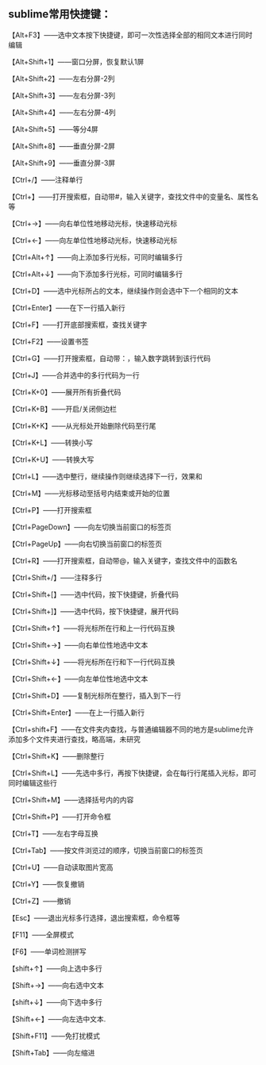 ##  sublime常用快捷键：

 【Alt+F3】——选中文本按下快捷键，即可一次性选择全部的相同文本进行同时编辑

 【Alt+Shift+1】——窗口分屏，恢复默认1屏

 【Alt+Shift+2】——左右分屏-2列

 【Alt+Shift+3】——左右分屏-3列

 【Alt+Shift+4】——左右分屏-4列

 【Alt+Shift+5】——等分4屏

 【Alt+Shift+8】——垂直分屏-2屏

 【Alt+Shift+9】——垂直分屏-3屏

 【Ctrl+/】——注释单行

 【Ctrl+】——打开搜索框，自动带#，输入关键字，查找文件中的变量名、属性名等

 【Ctrl+→】——向右单位性地移动光标，快速移动光标

 【Ctrl+←】——向左单位性地移动光标，快速移动光标

 【Ctrl+Alt+↑】——向上添加多行光标，可同时编辑多行

 【Ctrl+Alt+↓】——向下添加多行光标，可同时编辑多行

 【Ctrl+D】——选中光标所占的文本，继续操作则会选中下一个相同的文本

 【Ctrl+Enter】——在下一行插入新行

 【Ctrl+F】——打开底部搜索框，查找关键字

 【Ctrl+F2】——设置书签

 【Ctrl+G】——打开搜索框，自动带：，输入数字跳转到该行代码

 【Ctrl+J】——合并选中的多行代码为一行

 【Ctrl+K+0】——展开所有折叠代码

 【Ctrl+K+B】——开启/关闭侧边栏

 【Ctrl+K+K】——从光标处开始删除代码至行尾

 【Ctrl+K+L】——转换小写

 【Ctrl+K+U】——转换大写

 【Ctrl+L】——选中整行，继续操作则继续选择下一行，效果和

 【Ctrl+M】——光标移动至括号内结束或开始的位置

 【Ctrl+P】——打开搜索框

 【Ctrl+PageDown】——向左切换当前窗口的标签页

 【Ctrl+PageUp】——向右切换当前窗口的标签页

 【Ctrl+R】——打开搜索框，自动带@，输入关键字，查找文件中的函数名

 【Ctrl+Shift+/】——注释多行

 【Ctrl+Shift+[】——选中代码，按下快捷键，折叠代码

 【Ctrl+Shift+]】——选中代码，按下快捷键，展开代码

 【Ctrl+Shift+↑】——将光标所在行和上一行代码互换

 【Ctrl+Shift+→】——向右单位性地选中文本

 【Ctrl+Shift+↓】——将光标所在行和下一行代码互换

 【Ctrl+Shift+←】——向左单位性地选中文本

 【Ctrl+Shift+D】——复制光标所在整行，插入到下一行

 【Ctrl+Shift+Enter】——在上一行插入新行

 【Ctrl+shift+F】——在文件夹内查找，与普通编辑器不同的地方是sublime允许添加多个文件夹进行查找，略高端，未研究

 【Ctrl+Shift+K】——删除整行

 【Ctrl+Shift+L】——先选中多行，再按下快捷键，会在每行行尾插入光标，即可同时编辑这些行

 【Ctrl+Shift+M】——选择括号内的内容

 【Ctrl+Shift+P】——打开命令框

 【Ctrl+T】——左右字母互换

 【Ctrl+Tab】——按文件浏览过的顺序，切换当前窗口的标签页

 【Ctrl+U】——自动读取图片宽高

 【Ctrl+Y】——恢复撤销

 【Ctrl+Z】——撤销

 【Esc】——退出光标多行选择，退出搜索框，命令框等

 【F11】——全屏模式

 【F6】——单词检测拼写

 【shift+↑】——向上选中多行

 【Shift+→】——向右选中文本

 【shift+↓】——向下选中多行

 【Shift+←】——向左选中文本.

 【Shift+F11】——免打扰模式

 【Shift+Tab】——向左缩进
